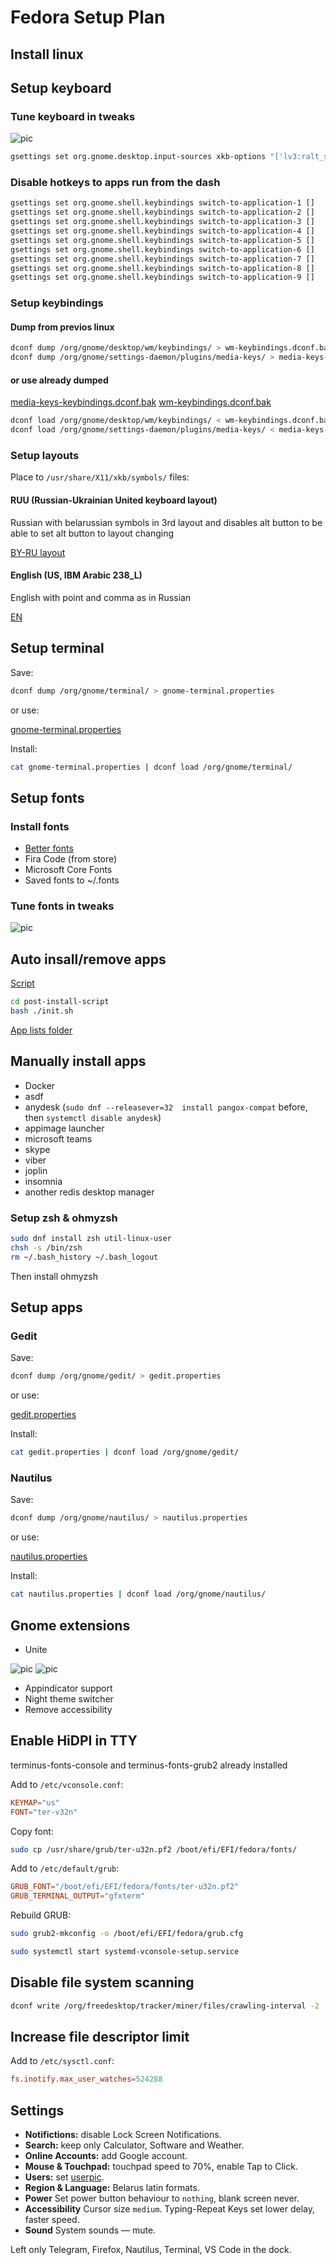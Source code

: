 # Fedora Setup Plan

## Install linux

## Setup keyboard

### Tune keyboard in tweaks

![pic](files/pictures/keyboard_1.png)

```sh
gsettings set org.gnome.desktop.input-sources xkb-options "['lv3:ralt_switch', 'grp:caps_toggle', 'ctrl:swap_lalt_lctl_lwin', 'shift:breaks_caps', 'altwin:prtsc_rwin']"
```

### Disable hotkeys to apps run from the dash

```sh
gsettings set org.gnome.shell.keybindings switch-to-application-1 []
gsettings set org.gnome.shell.keybindings switch-to-application-2 []
gsettings set org.gnome.shell.keybindings switch-to-application-3 []
gsettings set org.gnome.shell.keybindings switch-to-application-4 []
gsettings set org.gnome.shell.keybindings switch-to-application-5 []
gsettings set org.gnome.shell.keybindings switch-to-application-6 []
gsettings set org.gnome.shell.keybindings switch-to-application-7 []
gsettings set org.gnome.shell.keybindings switch-to-application-8 []
gsettings set org.gnome.shell.keybindings switch-to-application-9 []
```

### Setup keybindings

#### Dump from previos linux

```sh
dconf dump /org/gnome/desktop/wm/keybindings/ > wm-keybindings.dconf.bak
dconf dump /org/gnome/settings-daemon/plugins/media-keys/ > media-keys-keybindings.dconf.bak
```

#### or use already dumped

[media-keys-keybindings.dconf.bak](files/keybindings/media-keys-keybindings.dconf.bak)
[wm-keybindings.dconf.bak](files/keybindings/wm-keybindings.dconf.bak)

```sh
dconf load /org/gnome/desktop/wm/keybindings/ < wm-keybindings.dconf.bak
dconf load /org/gnome/settings-daemon/plugins/media-keys/ < media-keys-keybindings.dconf.bak
```

### Setup layouts

Place to `/usr/share/X11/xkb/symbols/` files:

#### RUU (Russian-Ukrainian United keyboard layout)

Russian with belarussian symbols in 3rd layout and disables alt button to be able to set alt button to layout changing

[BY-RU layout](https://github.com/dziaineka/my_us_ru_keyboard_layout/blob/main/linux/ru)

#### English (US, IBM Arabic 238_L)

English with point and comma as in Russian

[EN](https://github.com/dziaineka/my_us_ru_keyboard_layout/blob/main/linux/us)

## Setup terminal

Save:

```sh
dconf dump /org/gnome/terminal/ > gnome-terminal.properties
```

or use:

[gnome-terminal.properties](files/configs/gnome-terminal.properties)

Install:

```sh
cat gnome-terminal.properties | dconf load /org/gnome/terminal/
```

## Setup fonts

### Install fonts

- [Better fonts](https://github.com/silenc3r/fedora-better-fonts)
- Fira Code (from store)
- Microsoft Core Fonts
- Saved fonts to ~/.fonts

### Tune fonts in tweaks

![pic](files/pictures/fonts_1.png)

## Auto insall/remove apps

[Script](post-install-script/init.sh)

```sh
cd post-install-script
bash ./init.sh
```

[App lists folder](post-install-script)

## Manually install apps

- Docker
- asdf
- anydesk (`sudo dnf --releasever=32  install pangox-compat` before, then `systemctl disable anydesk`)
- appimage launcher
- microsoft teams
- skype
- viber
- joplin
- insomnia
- another redis desktop manager

### Setup zsh & ohmyzsh

```sh
sudo dnf install zsh util-linux-user
chsh -s /bin/zsh
rm ~/.bash_history ~/.bash_logout
```

Then install ohmyzsh

## Setup apps

### Gedit

Save:

```sh
dconf dump /org/gnome/gedit/ > gedit.properties
```

or use:

[gedit.properties](files/configs/gedit.properties)

Install:

```sh
cat gedit.properties | dconf load /org/gnome/gedit/
```

### Nautilus

Save:

```sh
dconf dump /org/gnome/nautilus/ > nautilus.properties
```

or use:

[nautilus.properties](files/configs/nautilus.properties)

Install:

```sh
cat nautilus.properties | dconf load /org/gnome/nautilus/
```

## Gnome extensions

- Unite

![pic](files/pictures/unite_1.png)
![pic](files/pictures/unite_2.png)

- Appindicator support
- Night theme switcher
- Remove accessibility

## Enable HiDPI in TTY

terminus-fonts-console and terminus-fonts-grub2 already installed

Add to `/etc/vconsole.conf`:

```conf
KEYMAP="us"
FONT="ter-v32n"
```

Copy font:

```sh
sudo cp /usr/share/grub/ter-u32n.pf2 /boot/efi/EFI/fedora/fonts/
```

Add to `/etc/default/grub`:

```conf
GRUB_FONT="/boot/efi/EFI/fedora/fonts/ter-u32n.pf2"
GRUB_TERMINAL_OUTPUT="gfxterm"
```

Rebuild GRUB:

```sh
sudo grub2-mkconfig -o /boot/efi/EFI/fedora/grub.cfg
```

```sh
sudo systemctl start systemd-vconsole-setup.service
```

## Disable file system scanning

```sh
dconf write /org/freedesktop/tracker/miner/files/crawling-interval -2
```

## Increase file descriptor limit

Add to `/etc/sysctl.conf`:

```conf
fs.inotify.max_user_watches=524288
```

## Settings

- **Notifictions:** disable Lock Screen Notifications.
- **Search:** keep only Calculator, Software and Weather.
- **Online Accounts:** add Google account.
- **Mouse & Touchpad:** touchpad speed to 70%, enable Tap to Click.
- **Users:** set [userpic](files/pictures/userpic.png).
- **Region & Language:** Belarus latin formats.
- **Power** Set power button behaviour to `nothing`, blank screen never.
- **Accessibility** Cursor size `medium`. Typing-Repeat Keys set lower delay, faster speed.
- **Sound** System sounds — mute.

Left only Telegram, Firefox, Nautilus, Terminal, VS Code in the dock.
